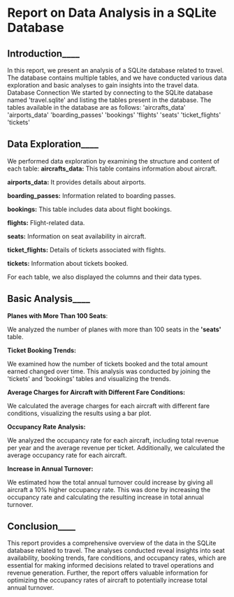 #                                   Report on Data Analysis in a SQLite Database






## Introduction____

In this report, we present an analysis of a SQLite database related to travel. The database contains multiple tables, and we have conducted various data exploration and basic analyses to gain insights into the travel data.
Database Connection
We started by connecting to the SQLite database named 'travel.sqlite' and listing the tables present in the database. The tables available in the database are as follows:
'aircrafts_data'
'airports_data'
'boarding_passes'
'bookings'
'flights'
'seats'
'ticket_flights'
'tickets'







## Data Exploration____

We performed data exploration by examining the structure and content of each table:
**aircrafts_data:** This table contains information about aircraft.

**airports_data:** It provides details about airports.

**boarding_passes:** Information related to boarding passes.

**bookings:** This table includes data about flight bookings.

**flights:** Flight-related data.

**seats:** Information on seat availability in aircraft.

**ticket_flights:** Details of tickets associated with flights.

**tickets:** Information about tickets booked.

For each table, we also displayed the columns and their data types.







## Basic Analysis____

**Planes with More Than 100 Seats**:

We analyzed the number of planes with more than 100 seats in the **'seats'** table.


**Ticket Booking Trends:** 

We examined how the number of tickets booked and the total amount earned changed over time. This analysis was conducted by joining the 'tickets' and 'bookings' tables and visualizing the trends.


**Average Charges for Aircraft with Different Fare Conditions:** 

We calculated the average charges for each aircraft with different fare conditions, visualizing the results using a bar plot.


**Occupancy Rate Analysis:**

We analyzed the occupancy rate for each aircraft, including total revenue per year and the average revenue per ticket. Additionally, we calculated the average occupancy rate for each aircraft.


**Increase in Annual Turnover:** 

We estimated how the total annual turnover could increase by giving all aircraft a 10% higher occupancy rate. This was done by increasing the occupancy rate and calculating the resulting increase in total annual turnover.







## Conclusion____

This report provides a comprehensive overview of the data in the SQLite database related to travel. The analyses conducted reveal insights into seat availability, booking trends, fare conditions, and occupancy rates, which are essential for making informed decisions related to travel operations and revenue generation. Further, the report offers valuable information for optimizing the occupancy rates of aircraft to potentially increase total annual turnover.


